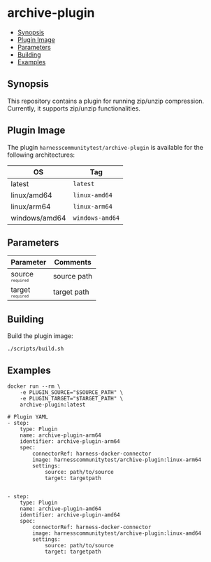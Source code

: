 # archive-plugin

- [Synopsis](#Synopsis)
- [Plugin Image](#Plugin-Image)
- [Parameters](#Parameters)
- [Building](#building)
- [Examples](#Examples)


## Synopsis

This repository contains a plugin for running zip/unzip compression.
Currently, it supports zip/unzip functionalities.

## Plugin Image

The plugin `harnesscommunitytest/archive-plugin` is available for the following architectures:

| OS            | Tag             |
|---------------|-----------------|
| latest        | `latest`        |
| linux/amd64   | `linux-amd64`   |
| linux/arm64   | `linux-arm64`   |
| windows/amd64 | `windows-amd64` |


## Parameters

| Parameter                                                   | Comments    |
|:------------------------------------------------------------|-------------|
| source <span style="font-size: 10px"><br/>`required`</span> | source path |
| target <span style="font-size: 10px"><br/>`required`</span> | target path |


## Building

Build the plugin image:

```text
./scripts/build.sh
```

## Examples

```
docker run --rm \
    -e PLUGIN_SOURCE="$SOURCE_PATH" \
    -e PLUGIN_TARGET="$TARGET_PATH" \
    archive-plugin:latest

```

```
# Plugin YAML
- step:
    type: Plugin
    name: archive-plugin-arm64
    identifier: archive-plugin-arm64
    spec:
        connectorRef: harness-docker-connector
        image: harnesscommunitytest/archive-plugin:linux-arm64
        settings:
            source: path/to/source
            target: targetpath
       

- step:
    type: Plugin
    name: archive-plugin-amd64
    identifier: archive-plugin-amd64
    spec:
        connectorRef: harness-docker-connector
        image: harnesscommunitytest/archive-plugin:linux-amd64
        settings:
            source: path/to/source
            target: targetpath